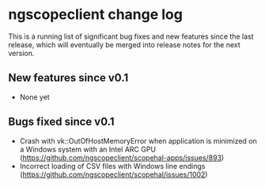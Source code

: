 # ngscopeclient change log

This is a running list of significant bug fixes and new features since the last release, which will eventually be merged into release notes for the next version.

## New features since v0.1

* None yet

## Bugs fixed since v0.1

* Crash with vk::OutOfHostMemoryError when application is minimized on a Windows system with an Intel ARC GPU (https://github.com/ngscopeclient/scopehal-apps/issues/893)
* Incorrect loading of CSV files with Windows line endings (https://github.com/ngscopeclient/scopehal/issues/1002)
